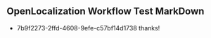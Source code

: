 ## OpenLocalization Workflow Test MarkDown
* 7b9f2273-2ffd-4608-9efe-c57bf14d1738 
thanks!<!--HONumber=Mar16_HO2-->
